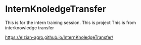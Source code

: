 # InternKnoledgeTransfer
This is for the intern training session.
This is project
This is from interknowledge transfer 


https://elzian-agro.github.io/InternKnoledgeTransfer/

